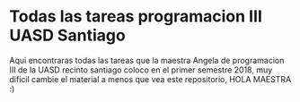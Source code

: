 # Todas las tareas programacion III UASD Santiago

Aqui encontraras todas las tareas que la maestra Angela de programacion III de la UASD recinto santiago 
coloco en el primer semestre 2018, muy dificil cambie el material a menos que vea este repositorio, HOLA MAESTRA :)
